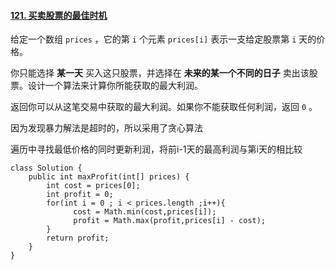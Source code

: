 #### [121. 买卖股票的最佳时机](https://leetcode.cn/problems/best-time-to-buy-and-sell-stock/)

给定一个数组 `prices` ，它的第 `i` 个元素 `prices[i]` 表示一支给定股票第 `i` 天的价格。

你只能选择 **某一天** 买入这只股票，并选择在 **未来的某一个不同的日子** 卖出该股票。设计一个算法来计算你所能获取的最大利润。

返回你可以从这笔交易中获取的最大利润。如果你不能获取任何利润，返回 `0` 。



因为发现暴力解法是超时的，所以采用了贪心算法

遍历中寻找最低价格的同时更新利润，将前i-1天的最高利润与第i天的相比较

```
class Solution {
    public int maxProfit(int[] prices) {
        int cost = prices[0];
        int profit = 0;
        for(int i = 0 ; i < prices.length ;i++){
              cost = Math.min(cost,prices[i]);
              profit = Math.max(profit,prices[i] - cost);
        }
        return profit;
    }
}
```

